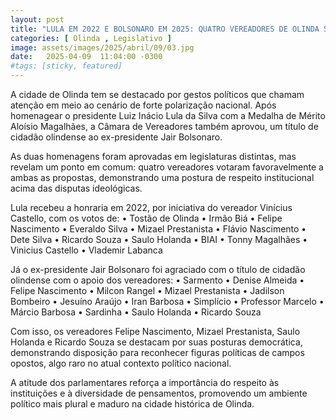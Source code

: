 ```yaml
---
layout: post
title: "LULA EM 2022 E BOLSONARO EM 2025: QUATRO VEREADORES DE OLINDA SE DESTACAM E VOTAM EM AMBOS OS PROJETOS"
categories: [ Olinda , Legislativo ]
image: assets/images/2025/abril/09/03.jpg
date:   2025-04-09  11:04:00 -0300
#tags: [sticky, featured]
---
```

A cidade de Olinda tem se destacado por gestos políticos que chamam atenção em meio ao cenário de forte polarização nacional. Após homenagear o presidente Luiz Inácio Lula da Silva com a Medalha de Mérito Aloísio Magalhães, a Câmara de Vereadores também aprovou, um título de cidadão olindense ao ex-presidente Jair Bolsonaro.

As duas homenagens foram aprovadas em legislaturas distintas, mas revelam um ponto em comum: quatro vereadores votaram favoravelmente a ambas as propostas, demonstrando uma postura de respeito institucional acima das disputas ideológicas.

Lula recebeu a honraria em 2022, por iniciativa do vereador Vinícius Castello, com os votos de:
	•	Tostão de Olinda
	•	Irmão Biá
	•	Felipe Nascimento
	•	Everaldo Silva
	•	Mizael Prestanista
	•	Flávio Nascimento
	•	Dete Silva
	•	Ricardo Souza
	•	Saulo Holanda
	•	BIAI
	•	Tonny Magalhães
	•	Vinicius Castello
	•	Vlademir Labanca

Já o ex-presidente Jair Bolsonaro foi agraciado com o título de cidadão olindense com o apoio dos vereadores:
	•	Sarmento
	•	Denise Almeida
	•	Felipe Nascimento
	•	Milcon Rangel
	•	Mizael Prestanista
	•	Jadilson Bombeiro
	•	Jesuíno Araújo
	•	Iran Barbosa
	•	Simplício
	•	Professor Marcelo
	•	Márcio Barbosa
	•	Sardinha
	•	Saulo Holanda
	•	Ricardo Souza

Com isso, os vereadores Felipe Nascimento, Mizael Prestanista, Saulo Holanda e Ricardo Souza se destacam por suas posturas democrática, demonstrando disposição para reconhecer figuras políticas de campos opostos, algo raro no atual contexto político nacional.

A atitude dos parlamentares reforça a importância do respeito às instituições e à diversidade de pensamentos, promovendo um ambiente político mais plural e maduro na cidade histórica de Olinda.